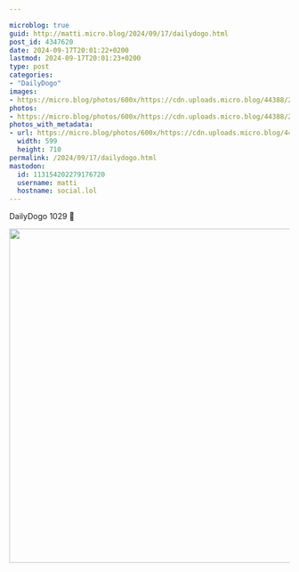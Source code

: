 ```yaml
---

microblog: true
guid: http://matti.micro.blog/2024/09/17/dailydogo.html
post_id: 4347620
date: 2024-09-17T20:01:22+0200
lastmod: 2024-09-17T20:01:23+0200
type: post
categories:
- "DailyDogo"
images:
- https://micro.blog/photos/600x/https://cdn.uploads.micro.blog/44388/2024/cfd5838d93d04402bc5ee6466c51cbdf.jpg
photos:
- https://micro.blog/photos/600x/https://cdn.uploads.micro.blog/44388/2024/cfd5838d93d04402bc5ee6466c51cbdf.jpg
photos_with_metadata:
- url: https://micro.blog/photos/600x/https://cdn.uploads.micro.blog/44388/2024/cfd5838d93d04402bc5ee6466c51cbdf.jpg
  width: 599
  height: 710
permalink: /2024/09/17/dailydogo.html
mastodon:
  id: 113154202279176720
  username: matti
  hostname: social.lol
---
```

DailyDogo 1029 🐶

<img src="/media/uploads/2024/cfd5838d93d04402bc5ee6466c51cbdf.jpg" width="600" alt="" />
